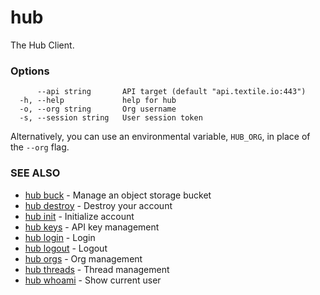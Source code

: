 # hub

The Hub Client.

### Options

```
      --api string       API target (default "api.textile.io:443")
  -h, --help             help for hub
  -o, --org string       Org username
  -s, --session string   User session token
```

Alternatively, you can use an environmental variable, `HUB_ORG`, in place of the `--org` flag.

### SEE ALSO

* [hub buck](hub_buck.md)	 - Manage an object storage bucket
* [hub destroy](hub_destroy.md)	 - Destroy your account
* [hub init](hub_init.md)	 - Initialize account
* [hub keys](hub_keys.md)	 - API key management
* [hub login](hub_login.md)	 - Login
* [hub logout](hub_logout.md)	 - Logout
* [hub orgs](hub_orgs.md)	 - Org management
* [hub threads](hub_threads.md)	 - Thread management
* [hub whoami](hub_whoami.md)	 - Show current user

